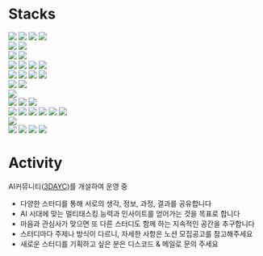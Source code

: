 <h1>Stacks</h1>

<div>
  <img src="https://img.shields.io/badge/html5-E34F26?style=flat-square&logo=html5&logoColor=white">
  <img src="https://img.shields.io/badge/css3-1572B6?style=flat-square&logo=css3&logoColor=white">
  <img src="https://img.shields.io/badge/sass-CC6699?style=flat-square&logo=sass&logoColor=white">
  <img src="https://img.shields.io/badge/tailwindcss-06B6D4?style=flat-square&logo=tailwindcss&logoColor=white">
  
  <br>
  
  <img src="https://img.shields.io/badge/javascript-F7DF1E?style=flat-square&logo=javascript&logoColor=black">
  <img src="https://img.shields.io/badge/typescript-3178C6?style=flat-square&logo=typescript&logoColor=white">
  
  <br>
  
  <img src="https://img.shields.io/badge/webpack-8DD6F9?style=flat-square&logo=webpack&logoColor=white">
  <img src="https://img.shields.io/badge/vite-000000?style=flat-square&logo=vite&logoColor=white">
  
  <br>
  
  <img src="https://img.shields.io/badge/react-61DAFB?style=flat-square&logo=react&logoColor=white">
  <img src="https://img.shields.io/badge/next.js-000000?style=flat-square&logo=next.js&logoColor=white">
  <img src="https://img.shields.io/badge/redux-764ABC?style=flat-square&logo=redux&logoColor=white">
  <img src="https://img.shields.io/badge/reactquery-FF4154?style=flat-square&logo=reactquery&logoColor=white">
  
  <br>
  
  <img src="https://img.shields.io/badge/vue.js-4FC08D?style=flat-square&logo=vue.js&logoColor=white">
  <img src="https://img.shields.io/badge/nuxt.js-00DC82?style=flat-square&logo=nuxt.js&logoColor=white">
  <img src="https://img.shields.io/badge/vuex-4FC08D?style=flat-square&logo=vue.js&logoColor=white">
  <img src="https://img.shields.io/badge/vuetify-1867C0?style=flat-square&logo=vuetify&logoColor=white">
  
  <br>
  
  <img src="https://img.shields.io/badge/jest-C21325?style=flat-square&logo=jest&logoColor=white">
  <img src="https://img.shields.io/badge/storybook-FF4785?style=flat-square&logo=storybook&logoColor=white">
  
  <br>
  
  <img src="https://img.shields.io/badge/sentry-362D59?style=flat-square&logo=sentry&logoColor=white">
  
  <br>
  
  <img src="https://img.shields.io/badge/node.js-339933?style=flat-square&logo=node.js&logoColor=white">
  <img src="https://img.shields.io/badge/express-646CFF?style=flat-square&logo=express&logoColor=white">
  <img src="https://img.shields.io/badge/restapi-85EA2D?style=flat-square&logo=swagger&logoColor=white">
  
  <br>
  
  <img src="https://img.shields.io/badge/aws-232F3E?style=flat-square&logo=amazonaws&logoColor=white">
  <img src="https://img.shields.io/badge/ec2-FF9900?style=flat-square&logo=amazonec2&logoColor=white">
  <img src="https://img.shields.io/badge/s3-569A31?style=flat-square&logo=amazons3&logoColor=white">
  <img src="https://img.shields.io/badge/ecs-FF9900?style=flat-square&logo=amazonecs&logoColor=white">
  <img src="https://img.shields.io/badge/rds-527FFF?style=flat-square&logo=amazonrds&logoColor=white">
  <img src="https://img.shields.io/badge/apigateway-FF4F8B?style=flat-square&logo=amazonapigateway&logoColor=white">
  
  <br>
  
  <img src="https://img.shields.io/badge/docker-2496ED?style=flat-square&logo=docker&logoColor=white">
  
  <br>
  
  <img src="https://img.shields.io/badge/git-F05032?style=flat-square&logo=git&logoColor=white">
  <img src="https://img.shields.io/badge/github-181717?style=flat-square&logo=github&logoColor=white">
  <img src="https://img.shields.io/badge/githubactions-2088FF?style=flat-square&logo=githubactions&logoColor=white">
  <img src="https://img.shields.io/badge/gitlab-FC6D26?style=flat-square&logo=gitlab&logoColor=white">
  <br>
</div>

<h1>Activity</h1>

<div>
  <p>AI커뮤니티(<a href="https://linktr.ee/3dayc">3DAYC</a>)를 개설하여 운영 중</p>
  <ul>
    <li>
      다양한 스터디를 통해 서로의 생각, 정보, 과정, 결과를 공유합니다
    </li>
    <li>
      AI 시대에 맞는 멀티태스킹 능력과 인사이트를 얻어가는 것을 목표로 합니다
    </li>
    <li>
      마음과 관심사가 맞으면 또 다른 스터디도 함께 하는 지속적인 공간을 추구합니다
    </li>
    <li>
      스터디마다 주제나 방식이 다르니, 자세한 사항은 노션 모집공고를 참고해주세요
    </li>
    <li>
      새로운 스터디를 기획하고 싶은 분은 디스코드 & 메일로 문의 주세요
    </li>
  </ul>
</div>
